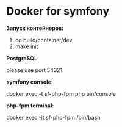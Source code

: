 # Docker for symfony

**Запуск контейнеров:**
1. cd build/container/dev
2. make init

**PostgreSQL**:

please use port 54321

**symfony console**:

docker exec -t sf-php-fpm php bin/console

**php-fpm terminal**:

docker exec -it sf-php-fpm /bin/bash
